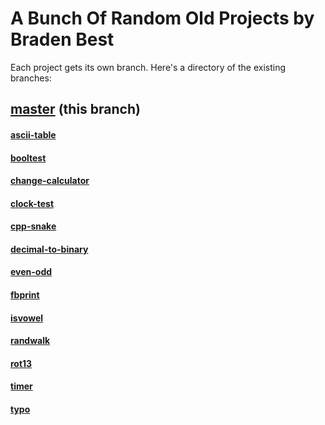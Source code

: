 # A Bunch Of Random Old Projects by Braden Best

Each project gets its own branch. Here's a directory of the existing branches:

## [master](https://github.com/bradens-stuff/a-bunch-of-projects/tree/master) (this branch)

#### [ascii-table](https://github.com/bradens-stuff/a-bunch-of-projects/tree/ascii-table)
#### [booltest](https://github.com/bradens-stuff/a-bunch-of-projects/tree/booltest)
#### [change-calculator](https://github.com/bradens-stuff/a-bunch-of-projects/tree/change-calculator)
#### [clock-test](https://github.com/bradens-stuff/a-bunch-of-projects/tree/clock-test)
#### [cpp-snake](https://github.com/bradens-stuff/a-bunch-of-projects/tree/cpp-snake)
#### [decimal-to-binary](https://github.com/bradens-stuff/a-bunch-of-projects/tree/decimal-to-binary)
#### [even-odd](https://github.com/bradens-stuff/a-bunch-of-projects/tree/even-odd)
#### [fbprint](https://github.com/bradens-stuff/a-bunch-of-projects/tree/fbprint)
#### [isvowel](https://github.com/bradens-stuff/a-bunch-of-projects/tree/isvowel)
#### [randwalk](https://github.com/bradens-stuff/a-bunch-of-projects/tree/randwalk)
#### [rot13](https://github.com/bradens-stuff/a-bunch-of-projects/tree/rot13)
#### [timer](https://github.com/bradens-stuff/a-bunch-of-projects/tree/timer)
#### [typo](https://github.com/bradens-stuff/a-bunch-of-projects/tree/typo)
